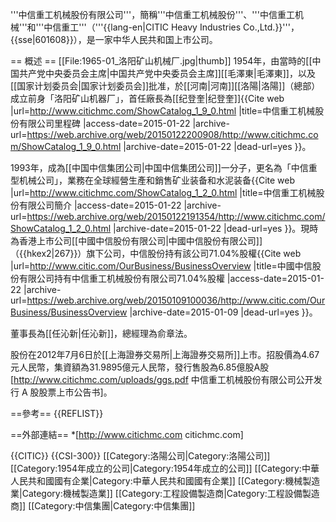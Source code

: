 '''中信重工机械股份有限公司'''，簡稱'''中信重工机械股份'''、'''中信重工机械'''和'''中信重工'''（'''{{lang-en|CITIC Heavy Industries Co.,Ltd.}}'''，{{sse|601608}}），是一家中华人民共和国上市公司。

== 概述 ==
[[File:1965-01_洛阳矿山机械厂.jpg|thumb]]
1954年，由當時的[[中国共产党中央委员会主席|中国共产党中央委员会主席]][[毛澤東|毛澤東]]，以及[[国家计划委员会|国家计划委员会]]批准，於[[河南|河南]][[洛陽|洛陽]]（總部）成立前身「洛阳矿山机器厂」，首任廠長為[[纪登奎|纪登奎]]<ref>{{Cite web |url=http://www.citichmc.com/ShowCatalog_1_9_0.html |title=中信重工机械股份有限公司里程碑 |access-date=2015-01-22 |archive-url=https://web.archive.org/web/20150122200908/http://www.citichmc.com/ShowCatalog_1_9_0.html |archive-date=2015-01-22 |dead-url=yes }}</ref>。

1993年，成為[[中国中信集团公司|中国中信集团公司]]一分子，更名為「中信重型机械公司」，業務在全球經營生產和銷售矿业装备和水泥装备<ref>{{Cite web |url=http://www.citichmc.com/ShowCatalog_1_2_0.html |title=中信重工机械股份有限公司簡介 |access-date=2015-01-22 |archive-url=https://web.archive.org/web/20150122191354/http://www.citichmc.com/ShowCatalog_1_2_0.html |archive-date=2015-01-22 |dead-url=yes }}</ref>。現時為香港上市公司[[中國中信股份有限公司|中國中信股份有限公司]]（{{hkex2|267}}）旗下公司，中信股份持有該公司71.04%股權<ref>{{Cite web |url=http://www.citic.com/OurBusiness/BusinessOverview |title=中國中信股份有限公司持有中信重工机械股份有限公司71.04%股權 |access-date=2015-01-22 |archive-url=https://web.archive.org/web/20150109100036/http://www.citic.com/OurBusiness/BusinessOverview |archive-date=2015-01-09 |dead-url=yes }}</ref>。

董事長為[[任沁新|任沁新]]，總經理為俞章法。

股份在2012年7月6日於[[上海證券交易所|上海證券交易所]]上市。招股價為4.67元人民幣，集資額為31.9895億元人民幣，發行售股為6.85億股A股<ref>[http://www.citichmc.com/uploads/ggs.pdf 中信重工机械股份有限公司公开发行 A 股股票上市公告书]</ref>。

==參考==
{{REFLIST}}

==外部連結==
*[http://www.citichmc.com citichmc.com]

{{CITIC}}
{{CSI-300}}
[[Category:洛陽公司|Category:洛陽公司]]
[[Category:1954年成立的公司|Category:1954年成立的公司]]
[[Category:中華人民共和國國有企業|Category:中華人民共和國國有企業]]
[[Category:機械製造業|Category:機械製造業]]
[[Category:工程設備製造商|Category:工程設備製造商]]
[[Category:中信集團|Category:中信集團]]